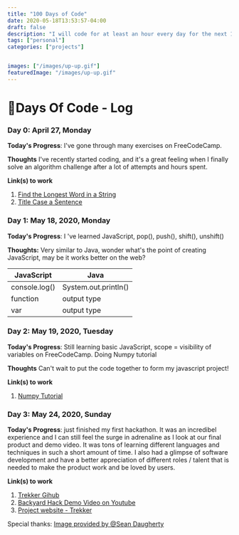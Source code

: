 ```yaml
---
title: "100 Days of Code"
date: 2020-05-18T13:53:57-04:00
draft: false
description: "I will code for at least an hour every day for the next 100 days to become a better developer, learn ways to build and ship a product. It's a challenge that I am willing to accept."
tags: ["personal"]
categories: ["projects"]


images: ["/images/up-up.gif"]
featuredImage: "/images/up-up.gif"
---
```


<!--more--> 

# :100:Days Of Code - Log

### Day 0: April 27, Monday 

**Today's Progress**: I've gone through many exercises on FreeCodeCamp.

**Thoughts** I've recently started coding, and it's a great feeling when I finally solve an algorithm challenge after a lot of attempts and hours spent.

**Link(s) to work**
1. [Find the Longest Word in a String](https://www.freecodecamp.com/challenges/find-the-longest-word-in-a-string)
2. [Title Case a Sentence](https://www.freecodecamp.com/challenges/title-case-a-sentence)

### Day 1: May 18, 2020, Monday

**Today's Progress**: I 've learned JavaScript, pop(), push(), shift(), unshift()

**Thoughts:** Very similar to Java, wonder what's the point of creating JavaScript, may be it works better on the web?

JavaScript     | Java
---------------|---------------------
console.log()  | System.out.println()
function       | output type
var            | output type

### Day 2: May 19, 2020, Tuesday 

**Today's Progress**: Still learning basic JavaScript, scope = visibility of variables on FreeCodeCamp. Doing Numpy tutorial 

**Thoughts** Can't wait to put the code together to form my javascript project!

**Link(s) to work**
1. [Numpy Tutorial](https://colab.research.google.com/drive/1io8G-Kg2ys14CUc6n_clXQYNNT17NSPl?usp=sharing)

### Day 3: May 24, 2020, Sunday

**Today's Progress**: just finished my first hackathon. It was an incredibel experience and I can still feel the surge in adrenaline as I look at our final product and demo video. It was tons of learning different languages and techniques in such a short amount of time. I also had a glimpse of software development and have a better appreciation of different roles / talent that is needed to make the product work and be loved by users.

**Link(s) to work**
1. [Trekker Gihub](https://github.com/Ziyangll/trekking/)
2. [Backyard Hack Demo Video on Youtube](https://www.youtube.com/watch?v=CoBqpPiMlxs&feature=youtu.be)
3. [Project website - Trekker](trekkingnew.space)





Special thanks:
[Image provided by @Sean Daugherty](https://dribbble.com/shots/5909115-100-Days-of-School)